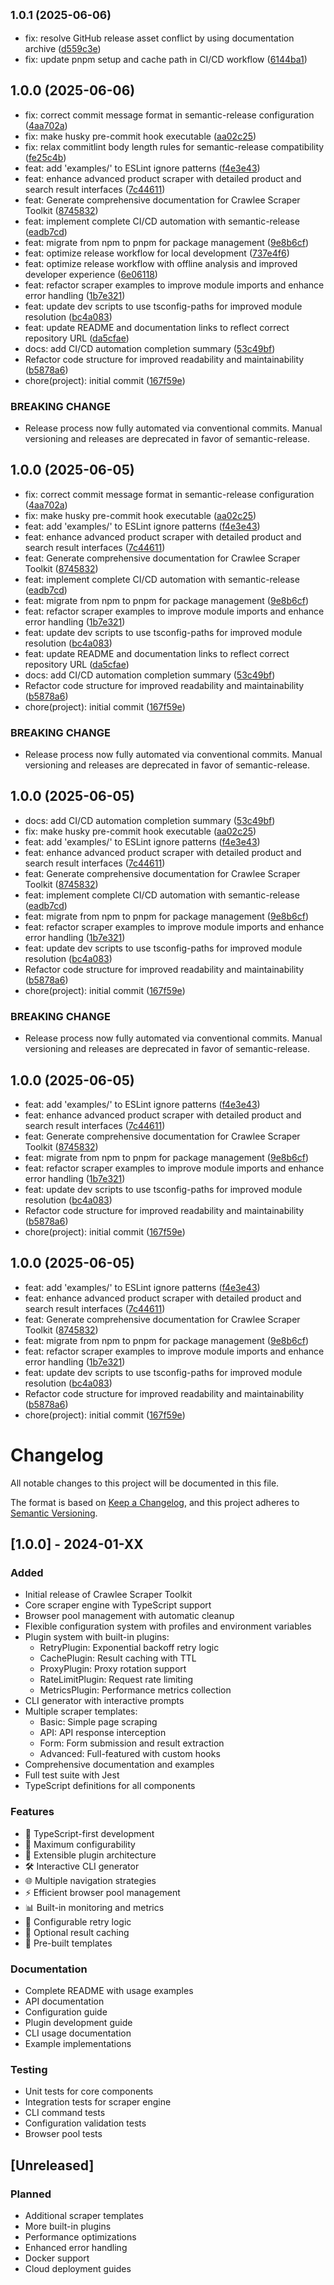 ## <small>1.0.1 (2025-06-06)</small>

* fix: resolve GitHub release asset conflict by using documentation archive ([d559c3e](https://github.com/devalexanderdaza/crawlee-scraper-toolkit/commit/d559c3e))
* fix: update pnpm setup and cache path in CI/CD workflow ([6144ba1](https://github.com/devalexanderdaza/crawlee-scraper-toolkit/commit/6144ba1))

## 1.0.0 (2025-06-06)

* fix: correct commit message format in semantic-release configuration ([4aa702a](https://github.com/devalexanderdaza/crawlee-scraper-toolkit/commit/4aa702a))
* fix: make husky pre-commit hook executable ([aa02c25](https://github.com/devalexanderdaza/crawlee-scraper-toolkit/commit/aa02c25))
* fix: relax commitlint body length rules for semantic-release compatibility ([fe25c4b](https://github.com/devalexanderdaza/crawlee-scraper-toolkit/commit/fe25c4b))
* feat: add 'examples/' to ESLint ignore patterns ([f4e3e43](https://github.com/devalexanderdaza/crawlee-scraper-toolkit/commit/f4e3e43))
* feat: enhance advanced product scraper with detailed product and search result interfaces ([7c44611](https://github.com/devalexanderdaza/crawlee-scraper-toolkit/commit/7c44611))
* feat: Generate comprehensive documentation for Crawlee Scraper Toolkit ([8745832](https://github.com/devalexanderdaza/crawlee-scraper-toolkit/commit/8745832))
* feat: implement complete CI/CD automation with semantic-release ([eadb7cd](https://github.com/devalexanderdaza/crawlee-scraper-toolkit/commit/eadb7cd))
* feat: migrate from npm to pnpm for package management ([9e8b6cf](https://github.com/devalexanderdaza/crawlee-scraper-toolkit/commit/9e8b6cf))
* feat: optimize release workflow for local development ([737e4f6](https://github.com/devalexanderdaza/crawlee-scraper-toolkit/commit/737e4f6))
* feat: optimize release workflow with offline analysis and improved developer experience ([6e06118](https://github.com/devalexanderdaza/crawlee-scraper-toolkit/commit/6e06118))
* feat: refactor scraper examples to improve module imports and enhance error handling ([1b7e321](https://github.com/devalexanderdaza/crawlee-scraper-toolkit/commit/1b7e321))
* feat: update dev scripts to use tsconfig-paths for improved module resolution ([bc4a083](https://github.com/devalexanderdaza/crawlee-scraper-toolkit/commit/bc4a083))
* feat: update README and documentation links to reflect correct repository URL ([da5cfae](https://github.com/devalexanderdaza/crawlee-scraper-toolkit/commit/da5cfae))
* docs: add CI/CD automation completion summary ([53c49bf](https://github.com/devalexanderdaza/crawlee-scraper-toolkit/commit/53c49bf))
* Refactor code structure for improved readability and maintainability ([b5878a6](https://github.com/devalexanderdaza/crawlee-scraper-toolkit/commit/b5878a6))
* chore(project): initial commit ([167f59e](https://github.com/devalexanderdaza/crawlee-scraper-toolkit/commit/167f59e))


### BREAKING CHANGE

* Release process now fully automated via conventional commits.
Manual versioning and releases are deprecated in favor of semantic-release.

## 1.0.0 (2025-06-05)

* fix: correct commit message format in semantic-release configuration ([4aa702a](https://github.com/devalexanderdaza/crawlee-scraper-toolkit/commit/4aa702a))
* fix: make husky pre-commit hook executable ([aa02c25](https://github.com/devalexanderdaza/crawlee-scraper-toolkit/commit/aa02c25))
* feat: add 'examples/' to ESLint ignore patterns ([f4e3e43](https://github.com/devalexanderdaza/crawlee-scraper-toolkit/commit/f4e3e43))
* feat: enhance advanced product scraper with detailed product and search result interfaces ([7c44611](https://github.com/devalexanderdaza/crawlee-scraper-toolkit/commit/7c44611))
* feat: Generate comprehensive documentation for Crawlee Scraper Toolkit ([8745832](https://github.com/devalexanderdaza/crawlee-scraper-toolkit/commit/8745832))
* feat: implement complete CI/CD automation with semantic-release ([eadb7cd](https://github.com/devalexanderdaza/crawlee-scraper-toolkit/commit/eadb7cd))
* feat: migrate from npm to pnpm for package management ([9e8b6cf](https://github.com/devalexanderdaza/crawlee-scraper-toolkit/commit/9e8b6cf))
* feat: refactor scraper examples to improve module imports and enhance error handling ([1b7e321](https://github.com/devalexanderdaza/crawlee-scraper-toolkit/commit/1b7e321))
* feat: update dev scripts to use tsconfig-paths for improved module resolution ([bc4a083](https://github.com/devalexanderdaza/crawlee-scraper-toolkit/commit/bc4a083))
* feat: update README and documentation links to reflect correct repository URL ([da5cfae](https://github.com/devalexanderdaza/crawlee-scraper-toolkit/commit/da5cfae))
* docs: add CI/CD automation completion summary ([53c49bf](https://github.com/devalexanderdaza/crawlee-scraper-toolkit/commit/53c49bf))
* Refactor code structure for improved readability and maintainability ([b5878a6](https://github.com/devalexanderdaza/crawlee-scraper-toolkit/commit/b5878a6))
* chore(project): initial commit ([167f59e](https://github.com/devalexanderdaza/crawlee-scraper-toolkit/commit/167f59e))


### BREAKING CHANGE

* Release process now fully automated via conventional commits.
Manual versioning and releases are deprecated in favor of semantic-release.


## 1.0.0 (2025-06-05)

* docs: add CI/CD automation completion summary ([53c49bf](https://github.com/devalexanderdaza/crawlee-scraper-toolkit/commit/53c49bf))
* fix: make husky pre-commit hook executable ([aa02c25](https://github.com/devalexanderdaza/crawlee-scraper-toolkit/commit/aa02c25))
* feat: add 'examples/' to ESLint ignore patterns ([f4e3e43](https://github.com/devalexanderdaza/crawlee-scraper-toolkit/commit/f4e3e43))
* feat: enhance advanced product scraper with detailed product and search result interfaces ([7c44611](https://github.com/devalexanderdaza/crawlee-scraper-toolkit/commit/7c44611))
* feat: Generate comprehensive documentation for Crawlee Scraper Toolkit ([8745832](https://github.com/devalexanderdaza/crawlee-scraper-toolkit/commit/8745832))
* feat: implement complete CI/CD automation with semantic-release ([eadb7cd](https://github.com/devalexanderdaza/crawlee-scraper-toolkit/commit/eadb7cd))
* feat: migrate from npm to pnpm for package management ([9e8b6cf](https://github.com/devalexanderdaza/crawlee-scraper-toolkit/commit/9e8b6cf))
* feat: refactor scraper examples to improve module imports and enhance error handling ([1b7e321](https://github.com/devalexanderdaza/crawlee-scraper-toolkit/commit/1b7e321))
* feat: update dev scripts to use tsconfig-paths for improved module resolution ([bc4a083](https://github.com/devalexanderdaza/crawlee-scraper-toolkit/commit/bc4a083))
* Refactor code structure for improved readability and maintainability ([b5878a6](https://github.com/devalexanderdaza/crawlee-scraper-toolkit/commit/b5878a6))
* chore(project): initial commit ([167f59e](https://github.com/devalexanderdaza/crawlee-scraper-toolkit/commit/167f59e))


### BREAKING CHANGE

* Release process now fully automated via conventional commits.
Manual versioning and releases are deprecated in favor of semantic-release.


## 1.0.0 (2025-06-05)

* feat: add 'examples/' to ESLint ignore patterns ([f4e3e43](https://github.com/devalexanderdaza/crawlee-scraper-toolkit/commit/f4e3e43))
* feat: enhance advanced product scraper with detailed product and search result interfaces ([7c44611](https://github.com/devalexanderdaza/crawlee-scraper-toolkit/commit/7c44611))
* feat: Generate comprehensive documentation for Crawlee Scraper Toolkit ([8745832](https://github.com/devalexanderdaza/crawlee-scraper-toolkit/commit/8745832))
* feat: migrate from npm to pnpm for package management ([9e8b6cf](https://github.com/devalexanderdaza/crawlee-scraper-toolkit/commit/9e8b6cf))
* feat: refactor scraper examples to improve module imports and enhance error handling ([1b7e321](https://github.com/devalexanderdaza/crawlee-scraper-toolkit/commit/1b7e321))
* feat: update dev scripts to use tsconfig-paths for improved module resolution ([bc4a083](https://github.com/devalexanderdaza/crawlee-scraper-toolkit/commit/bc4a083))
* Refactor code structure for improved readability and maintainability ([b5878a6](https://github.com/devalexanderdaza/crawlee-scraper-toolkit/commit/b5878a6))
* chore(project): initial commit ([167f59e](https://github.com/devalexanderdaza/crawlee-scraper-toolkit/commit/167f59e))



## 1.0.0 (2025-06-05)

* feat: add 'examples/' to ESLint ignore patterns ([f4e3e43](https://github.com/devalexanderdaza/crawlee-scraper-toolkit/commit/f4e3e43))
* feat: enhance advanced product scraper with detailed product and search result interfaces ([7c44611](https://github.com/devalexanderdaza/crawlee-scraper-toolkit/commit/7c44611))
* feat: Generate comprehensive documentation for Crawlee Scraper Toolkit ([8745832](https://github.com/devalexanderdaza/crawlee-scraper-toolkit/commit/8745832))
* feat: migrate from npm to pnpm for package management ([9e8b6cf](https://github.com/devalexanderdaza/crawlee-scraper-toolkit/commit/9e8b6cf))
* feat: refactor scraper examples to improve module imports and enhance error handling ([1b7e321](https://github.com/devalexanderdaza/crawlee-scraper-toolkit/commit/1b7e321))
* feat: update dev scripts to use tsconfig-paths for improved module resolution ([bc4a083](https://github.com/devalexanderdaza/crawlee-scraper-toolkit/commit/bc4a083))
* Refactor code structure for improved readability and maintainability ([b5878a6](https://github.com/devalexanderdaza/crawlee-scraper-toolkit/commit/b5878a6))
* chore(project): initial commit ([167f59e](https://github.com/devalexanderdaza/crawlee-scraper-toolkit/commit/167f59e))



# Changelog

All notable changes to this project will be documented in this file.

The format is based on [Keep a Changelog](https://keepachangelog.com/en/1.0.0/),
and this project adheres to [Semantic Versioning](https://semver.org/spec/v2.0.0.html).

## [1.0.0] - 2024-01-XX

### Added
- Initial release of Crawlee Scraper Toolkit
- Core scraper engine with TypeScript support
- Browser pool management with automatic cleanup
- Flexible configuration system with profiles and environment variables
- Plugin system with built-in plugins:
  - RetryPlugin: Exponential backoff retry logic
  - CachePlugin: Result caching with TTL
  - ProxyPlugin: Proxy rotation support
  - RateLimitPlugin: Request rate limiting
  - MetricsPlugin: Performance metrics collection
- CLI generator with interactive prompts
- Multiple scraper templates:
  - Basic: Simple page scraping
  - API: API response interception
  - Form: Form submission and result extraction
  - Advanced: Full-featured with custom hooks
- Comprehensive documentation and examples
- Full test suite with Jest
- TypeScript definitions for all components

### Features
- 🎯 TypeScript-first development
- 🔧 Maximum configurability
- 🔌 Extensible plugin architecture
- 🛠️ Interactive CLI generator
- 🌐 Multiple navigation strategies
- ⚡ Efficient browser pool management
- 📊 Built-in monitoring and metrics
- 🔄 Configurable retry logic
- 💾 Optional result caching
- 🎨 Pre-built templates

### Documentation
- Complete README with usage examples
- API documentation
- Configuration guide
- Plugin development guide
- CLI usage documentation
- Example implementations

### Testing
- Unit tests for core components
- Integration tests for scraper engine
- CLI command tests
- Configuration validation tests
- Browser pool tests

## [Unreleased]

### Planned
- Additional scraper templates
- More built-in plugins
- Performance optimizations
- Enhanced error handling
- Docker support
- Cloud deployment guides
